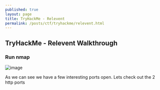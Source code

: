 ```yaml
---
published: true
layout: page
title: TryHackMe - Relevent
permalink: /posts/ctf/tryhackme/relevent.html
---
```


## TryHackMe - Relevent Walkthrough


### Run nmap

![image](https://user-images.githubusercontent.com/50459517/102490170-17ff0c80-4034-11eb-97e2-9c3e32d11984.png)

As we can see we have a few interesting ports open. Lets check out the 2 http ports
